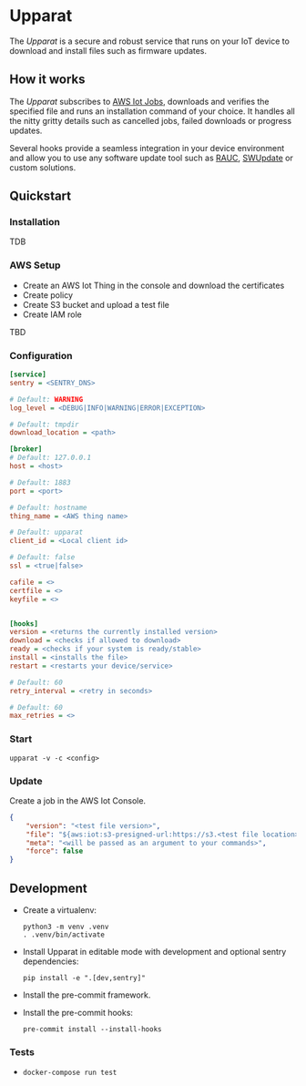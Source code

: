 # Upparat

The _Upparat_ is a secure and robust service that runs on your
IoT device to download and install files such as firmware updates.

## How it works

The _Upparat_ subscribes to [AWS Iot Jobs](https://docs.aws.amazon.com/en_pv/iot/latest/developerguide/iot-jobs.html),
downloads and verifies the specified file and runs an installation command of your
choice. It handles all the nitty gritty details such as cancelled jobs,
failed downloads or progress updates.

Several hooks provide a seamless integration in your device environment and allow you
to use any software update tool such as [RAUC](https://github.com/rauc/rauc),
[SWUpdate](https://github.com/sbabic/swupdate) or custom solutions.

## Quickstart

### Installation
TDB

### AWS Setup
- Create an AWS Iot Thing in the console and download the certificates
- Create policy
- Create S3 bucket and upload a test file
- Create IAM role

TBD

### Configuration
```ini
[service]
sentry = <SENTRY_DNS>

# Default: WARNING
log_level = <DEBUG|INFO|WARNING|ERROR|EXCEPTION>

# Default: tmpdir
download_location = <path>

[broker]
# Default: 127.0.0.1
host = <host>

# Default: 1883
port = <port>

# Default: hostname
thing_name = <AWS thing name>

# Default: upparat
client_id = <Local client id>

# Default: false
ssl = <true|false>

cafile = <>
certfile = <>
keyfile = <>


[hooks]
version = <returns the currently installed version>
download = <checks if allowed to download>
ready = <checks if your system is ready/stable>
install = <installs the file>
restart = <restarts your device/service>

# Default: 60
retry_interval = <retry in seconds>

# Default: 60
max_retries = <>
```

### Start
`upparat -v -c <config>`

### Update
Create a job in the AWS Iot Console.

```json
{
    "version": "<test file version>",
    "file": "${aws:iot:s3-presigned-url:https://s3.<test file location>}",
    "meta": "<will be passed as an argument to your commands>",
    "force": false
}
```


## Development
- Create a virtualenv:
  ```
  python3 -m venv .venv
  . .venv/bin/activate
  ```

- Install Upparat in editable mode with development and optional sentry dependencies:
  ```
  pip install -e ".[dev,sentry]"
  ```

- Install the pre-commit framework.

- Install the pre-commit hooks:
  ```
  pre-commit install --install-hooks
  ```

### Tests

- `docker-compose run test`
